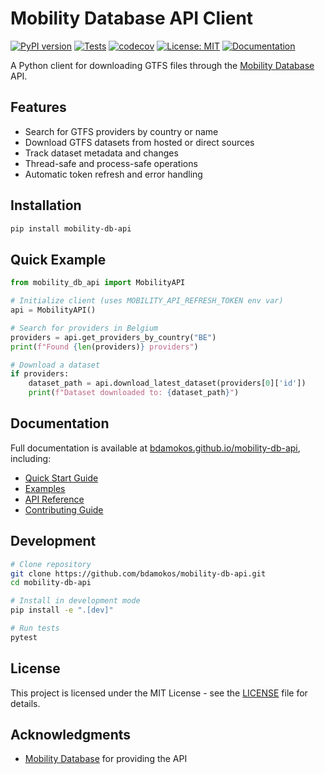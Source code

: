 # Mobility Database API Client

[![PyPI version](https://badge.fury.io/py/mobility-db-api.svg)](https://badge.fury.io/py/mobility-db-api)
[![Tests](https://github.com/bdamokos/mobility-db-api/actions/workflows/tests.yml/badge.svg)](https://github.com/bdamokos/mobility-db-api/actions/workflows/tests.yml)
[![codecov](https://codecov.io/gh/bdamokos/mobility-db-api/branch/main/graph/badge.svg)](https://codecov.io/gh/bdamokos/mobility-db-api)
[![License: MIT](https://img.shields.io/badge/License-MIT-yellow.svg)](https://opensource.org/licenses/MIT)
[![Documentation](https://img.shields.io/badge/docs-latest-blue.svg)](https://bdamokos.github.io/mobility-db-api/)

A Python client for downloading GTFS files through the [Mobility Database](https://database.mobilitydata.org/) API.

## Features

- Search for GTFS providers by country or name
- Download GTFS datasets from hosted or direct sources
- Track dataset metadata and changes
- Thread-safe and process-safe operations
- Automatic token refresh and error handling

## Installation

```bash
pip install mobility-db-api
```

## Quick Example

```python
from mobility_db_api import MobilityAPI

# Initialize client (uses MOBILITY_API_REFRESH_TOKEN env var)
api = MobilityAPI()

# Search for providers in Belgium
providers = api.get_providers_by_country("BE")
print(f"Found {len(providers)} providers")

# Download a dataset
if providers:
    dataset_path = api.download_latest_dataset(providers[0]['id'])
    print(f"Dataset downloaded to: {dataset_path}")
```

## Documentation

Full documentation is available at [bdamokos.github.io/mobility-db-api](https://bdamokos.github.io/mobility-db-api/), including:

- [Quick Start Guide](https://bdamokos.github.io/mobility-db-api/quickstart/)
- [Examples](https://bdamokos.github.io/mobility-db-api/examples/)
- [API Reference](https://bdamokos.github.io/mobility-db-api/api-reference/client/)
- [Contributing Guide](https://bdamokos.github.io/mobility-db-api/contributing/)

## Development

```bash
# Clone repository
git clone https://github.com/bdamokos/mobility-db-api.git
cd mobility-db-api

# Install in development mode
pip install -e ".[dev]"

# Run tests
pytest
```

## License

This project is licensed under the MIT License - see the [LICENSE](LICENSE) file for details.

## Acknowledgments

- [Mobility Database](https://database.mobilitydata.org/) for providing the API

